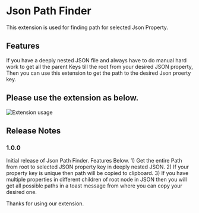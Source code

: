 # Json Path Finder

This extension is used for finding path for selected Json Property.

## Features

If you have a deeply nested JSON file and always have to do manual hard work to get all the parent Keys till the root from your desired JSON property, Then you can use this extension to get the path to the desired Json proerty key.

## Please use the extension as below.

![Extension usage](images\guide.gif)

## Release Notes
    
### 1.0.0

Initial release of Json Path Finder.
Features Below.
    1) Get the entire Path from root to selected JSON property key in deeply nested JSON.
    2) If your property key is unique then path will be copied to clipboard.
    3) If you have multiple properties in different children of root node in JSON then you will get all possible paths in a toast message from where you can copy your desired one.

Thanks for using our extension.